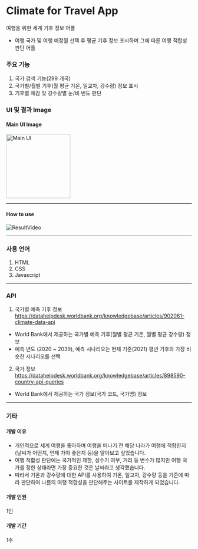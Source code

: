 # Climate for Travel App

여행을 위한 세계 기후 정보 어플

- 여행 국가 및 여행 예정월 선택 후 평균 기후 정보 표시하며 그에 따른 여행 적합성 판단 어플

### 주요 기능

1. 국가 검색 기능(299 개국)
2. 국가별/월별 기후(월 평균 기온, 일교차, 강수량) 정보 표시
3. 기후별 체감 및 강수량별 눈/비 빈도 판단

<!-- Line -->

### UI 및 결과 Image

#### Main UI Image

<img width="174" alt="Main UI" src="https://user-images.githubusercontent.com/80020227/124286811-484e6880-db8a-11eb-93e2-32eeac25ce7a.PNG">

---

#### How to use
![ResultVideo](https://user-images.githubusercontent.com/80020227/124354549-8493ce80-dc47-11eb-8b3e-e617e783afa5.gif)

---

### 사용 언어
1. HTML
2. CSS
3. Javascript

---

### API

1. 국가별 예측 기후 정보
https://datahelpdesk.worldbank.org/knowledgebase/articles/902061-climate-data-api

- World Bank에서 제공하는 국가별 예측 기후(월별 평균 기온, 월별 평균 강수량) 정보
- 예측 년도 (2020 ~ 2039), 예측 시나리오는 현재 기준(2021) 평년 기후와 가장 비슷한 시나리오를 선택

2. 국가 정보
https://datahelpdesk.worldbank.org/knowledgebase/articles/898590-country-api-queries

- World Bank에서 제공하는 국가 정보(국가 코드, 국가명) 정보

---

### 기타

#### 개발 이유
 - 개인적으로 세계 여행을 좋아하며 여행을 떠나기 전 해당 나라가 여행에 적합한지(날씨가 어떤지, 언제 가야 좋은지 등)을 알아보고 싶었습니다.
 - 여행 적합성 판단에는 국가적인 제한, 성수기 여부, 거리 등 변수가 많지만 여행 국가를 정한 상태라면 가장 중요한 것은 날씨라고 생각했습니다.
 - 따라서 기온과 강수량에 대한 API를 사용하여 기온, 일교차, 강수량 등을 기준에 따라 판단하여 나름의 여행 적합성을 판단해주는 사이트를 제작하게 되었습니다.

#### 개발 인원
1인

#### 개발 기간
1주
